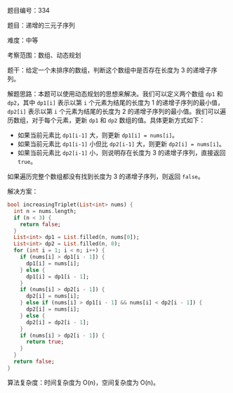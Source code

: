 题目编号：334

题目：递增的三元子序列

难度：中等

考察范围：数组、动态规划

题干：给定一个未排序的数组，判断这个数组中是否存在长度为 3 的递增子序列。

解题思路：本题可以使用动态规划的思想来解决。我们可以定义两个数组 `dp1` 和 `dp2`，其中 `dp1[i]` 表示以第 `i` 个元素为结尾的长度为 1 的递增子序列的最小值，`dp2[i]` 表示以第 `i` 个元素为结尾的长度为 2 的递增子序列的最小值。我们可以遍历数组，对于每个元素，更新 `dp1` 和 `dp2` 数组的值。具体更新方式如下：

- 如果当前元素比 `dp1[i-1]` 大，则更新 `dp1[i] = nums[i]`。
- 如果当前元素比 `dp1[i-1]` 小但比 `dp2[i-1]` 大，则更新 `dp2[i] = nums[i]`。
- 如果当前元素比 `dp2[i-1]` 小，则说明存在长度为 3 的递增子序列，直接返回 `true`。

如果遍历完整个数组都没有找到长度为 3 的递增子序列，则返回 `false`。

解决方案：

```dart
bool increasingTriplet(List<int> nums) {
  int n = nums.length;
  if (n < 3) {
    return false;
  }
  List<int> dp1 = List.filled(n, nums[0]);
  List<int> dp2 = List.filled(n, 0);
  for (int i = 1; i < n; i++) {
    if (nums[i] > dp1[i - 1]) {
      dp1[i] = nums[i];
    } else {
      dp1[i] = dp1[i - 1];
    }
    if (nums[i] > dp2[i - 1]) {
      dp2[i] = nums[i];
    } else if (nums[i] > dp1[i - 1] && nums[i] < dp2[i - 1]) {
      dp2[i] = nums[i];
    } else {
      dp2[i] = dp2[i - 1];
    }
    if (nums[i] > dp2[i - 1]) {
      return true;
    }
  }
  return false;
}
```

算法复杂度：时间复杂度为 O(n)，空间复杂度为 O(n)。